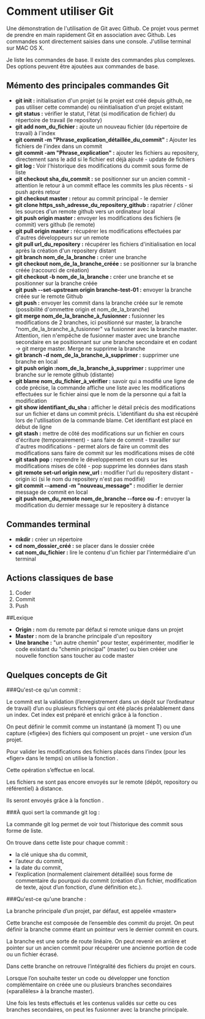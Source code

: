 # Comment utiliser Git
Une démonstration de l'utilisation de Git avec Github. Ce projet vous permet de prendre en main rapidement Git en association avec Github.
Les commandes sont directement saisies dans une console. J'utilise terminal sur MAC OS X.

Je liste les commandes de base. Il existe des commandes plus complexes. Des options peuvent être ajoutées aux commandes de base.


## Mémento des principales commandes Git
- **git init :** initialisation d'un projet (si le projet est créé depuis github, ne pas utiliser cette commande) ou réinitialisation d'un projet existant
- **git status :** vérifier le statut, l'état (si modification de fichier) du répertoire de travail (le repository)
- **git add nom_du_fichier :** ajoute un nouveau fichier (du répertoire de travail) à l'index
- **git commit -m "Phrase_explication_détaillée_du_commit" :** Ajouter les fichiers de l'index dans un commit
- **git commit -am "Phrase_explication" :** ajouter les fichiers au repositery, directement sans le add si le fichier est déjà ajouté - update de fichiers
- **git log :** Voir l'historique des modifications du commit sous forme de liste
- **git checkout sha_du_commit :** se positionner sur un ancien commit - attention le retour à un commit efface les commits les plus récents - si push après retour
- **git checkout master :** retour au commit principal - le dernier
- **git clone https_ssh_adresse_du_repositery_github :** rapatrier / clôner les sources d'un remote github vers un ordinateur local
- **git push origin master :** envoyer les modifications des fichiers (le commit) vers github (le remote)
- **git pull origin master :** récupérer les modifications effectuées par d'autres développeurs sur un remote
- **git pull url_du_repositery :** récupérer les fichiers d'initialisation en local après la création d'un repositery distant
- **git branch nom_de_la_branche :** créer une branche
- **git checkout nom_de_la_branche_créée :** se positionner sur la branche créée (raccourci de création)
- **git checkout -b nom_de_la_branche :** créer une branche et se positionner sur la branche créée
- **git push --set-upstream origin branche-test-01 :** envoyer la branche créée sur le remote Github
- **git push :** envoyer les commit dans la branche créée sur le remote (possibilité d'ommettre origin et nom_de_la_branche)
- **git merge nom_de_la_branche_à_fusionner :** fusionner les modifications de 2 branches, ici positionné sur master, la branche "nom_de_la_branche_à_fusionner" va fusionner avec la branche master. Attention, rien n'empêche de fusionner master avec une branche secondaire en se positionnant sur une branche secondaire et en codant -> git merge master. Merge ne supprime la branche
- **git branch -d nom_de_la_branche_à_supprimer :** supprimer une branche en local
- **git push origin :nom_de_la_branche_à_supprimer :** supprimer une branche sur le remote github (distante)
- **git blame nom_du_fichier_à_vérifier :** savoir qui a modifié une ligne de code précise, la commande affiche une liste avec les modifications effectuées sur le fichier ainsi que le nom de la personne qui a fait la modification
- **git show identifiant_du_sha :** afficher le détail précis des modifications sur un fichier et dans un commit précis. L'identifiant du sha est récupéré lors de l'utilisation de la commande blame. Cet identifiant est placé en début de ligne
- **git stash :** mettre de côté des modifications sur un fichier en cours d'écriture (temporairement) - sans faire de commit - travailler sur d'autres modifications - permet alors de faire un commit des modifications sans faire de commit sur les modifications mises de côté
- **git stash pop :** reprendre le développement en cours sur les modifications mises de côté - pop supprime les données dans stash
- **git remote set-url origin new_url :** modifier l'url du repositery distant - origin ici (si le nom du repositery n'est pas modifié)
- **git commit --amend -m "nouveau_message" :** modifier le dernier message de commit en local
- **git push nom_du_remote nom_de_branche --force ou -f :** envoyer la modification du dernier message sur le repositery à distance

## Commandes terminal
- **mkdir :** créer un répertoire
- **cd nom_dossier_créé :** se placer dans le dossier créée
- **cat nom_du_fichier :** lire le contenu d'un fichier par l'intermédiaire d'un terminal

## Actions classiques de base
1. Coder
2. Commit
3. Push

##Lexique
- **Origin :** nom du remote par défaut si remote unique dans un projet
- **Master :** nom de la branche principale d'un repository
- **Une branche :** "un autre chemin" pour tester, expérimenter, modifier le code existant du "chemin principal" (master) ou bien crééer une nouvelle fonction sans toucher au code master

## Quelques concepts de Git
###Qu'est-ce qu'un commit :
		
Le commit est la validation (l’enregistrement dans un dépôt sur l’ordinateur de travail) d’un ou plusieurs fichiers qui ont été placés préalablement dans un index. Cet index est préparé et enrichi grâce à la fonction <commit add nom_du_fichier>.

On peut définir le commit comme un instantané (à moment T) ou une capture («figée») des fichiers qui composent un projet - une version d’un projet.

Pour valider les modifications des fichiers placés dans l’index (pour les «figer» dans le temps) on utilise la fonction <git commit>.

Cette opération s’effectue en local.

Les fichiers ne sont pas encore envoyés sur le remote (dépôt, repository ou référentiel) à distance.

Ils seront envoyés grâce à la fonction <git push nom_du_remote nom_de_la_branche>.


###À quoi sert la commande git log :

La commande git log permet de voir tout l’historique des commit sous forme de liste.

On trouve dans cette liste pour chaque commit :
- la clé unique sha du commit,
- l’auteur du commit,
- la date du commit,
- l’explication (normalement clairement détaillée) sous forme de commentaire du pourquoi du commit (création d’un fichier, modification de texte, ajout d’un fonction, d’une définition etc.).


###Qu'est-ce qu'une branche :

La branche principale d’un projet, par défaut, est appelée «master»

Cette branche est composée de l’ensemble des commit du projet.
On peut définir la branche comme étant un pointeur vers le dernier commit en cours.

La branche est une sorte de route linéaire. On peut revenir en arrière et pointer sur un ancien commit pour récupérer une ancienne portion de code ou un fichier écrasé.

Dans cette branche on retrouve l’intégralité des fichiers du projet en cours.

Lorsque l’on souhaite tester un code ou développer une fonction complémentaire on créée une ou plusieurs branches secondaires («parallèles» à la branche master).

Une fois les tests effectués et les contenus validés sur cette ou ces branches secondaires, on peut les fusionner avec la branche principale.